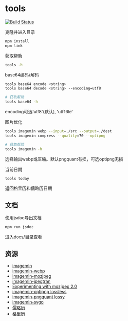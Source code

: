 # tools

[![Build Status](https://travis-ci.org/zp25/tools.svg?branch=master)](https://travis-ci.org/zp25/tools)

克隆并进入目录

~~~bash
npm install
npm link
~~~

获取帮助

~~~bash
tools -h
~~~

base64编码/解码

~~~bash
tools base64 encode <string>
tools base64 decode <string> --encoding=utf8

# 获取帮助
tools base64 -h
~~~

encoding可选'utf8'(默认), 'utf16le'

图片优化

~~~bash
tools imagemin webp --input=./src --output=./dest
tools imagemin compress --quality=70 --optipng

# 获取帮助
tools imagemin -h
~~~

选择输出webp或压缩。默认pngquant有损，可选optipng无损

当前日期

~~~bash
tools today
~~~

返回格里历和儒略历日期

## 文档

使用jsdoc导出文档

~~~bash
npm run jsdoc
~~~

进入docs/目录查看

## 资源

+ [imagemin](https://github.com/imagemin/imagemin "imagemin")
+ [imagemin-webp](https://github.com/imagemin/imagemin-webp "imagemin-webp")
+ [imagemin-mozjpeg](https://github.com/imagemin/imagemin-mozjpeg "imagemin-mozjpeg")
+ [imagemin-jpegtran](https://github.com/imagemin/imagemin-jpegtran "imagemin-jpegtran")
+ [Experimenting with mozjpeg 2.0](https://blog.cloudflare.com/experimenting-with-mozjpeg-2-0/ "Experimenting with mozjpeg 2.0")
+ [imagemin-optipng lossless](https://github.com/imagemin/imagemin-optipng "imagemin-optipng")
+ [imagemin-pngquant lossy](https://github.com/imagemin/imagemin-pngquant "imagemin-pngquant")
+ [imagemin-svgo](https://github.com/imagemin/imagemin-svgo "imagemin-svgo")
+ [儒略历](https://zh.wikipedia.org/wiki/%E5%84%92%E7%95%A5%E6%9B%86 "儒略历")
+ [格里历](https://zh.wikipedia.org/wiki/%E6%A0%BC%E9%87%8C%E6%9B%86 "格里历")
